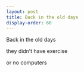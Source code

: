 ```yaml
---
layout: post
title: Back in the old days
display-order: 60
---
```


Back in the old days

they didn’t have exercise

or no computers
